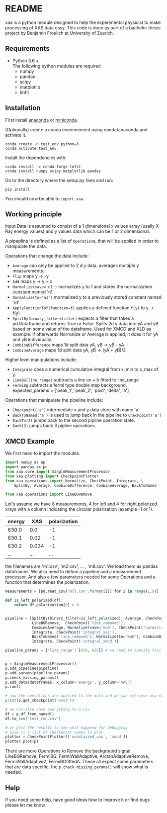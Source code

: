 # README #

xaa is a python module designed to help the experimental physicist to make processing of XAS data easy. This code is done as part of a bachelor thesis project by Benjamin Froelich at University of Zuerich.

## Requirements ##

* Python 3.6 +  
	The following python modules are required
	* numpy
	* pandas
	* scipy
	* matplotlib
	* lmfit

## Installation ##

First install [anaconda](https://www.anaconda.com) or [miniconda](https://conda.io).

(Optionally) create a conda environement using conda/anaconda and activate it.

	conda create -n test_env python=3
	conda activate test_env

Install the dependencies with:

    conda install -c conda-forge lmfit
    conda install numpy scipy matplotlib pandas

Go to the directory where the setup.py lives and run:

	pip install .

You should now be able to `import xaa`.

## Working principle ##

Input Data is assumed to consist of a 1 dimensional x values array (usally X-Ray energy values) and y values data which can be 1 or 2 dimensional.

A pipepline is defined as a list of `Operation`s, that will be applied in order to manipulate the data.

Operations that change the data include:

* `Average` can only be applied to 2 d y data. averages multiple y measurements.
* `Flip` maps y &rarr; -y
* `Add` maps y &rarr; y + c
* `Normalize(save='n1')` normalizes y to 1 and stores the normalization constant named 'n1'
* `Normalize(to='n1')` mormalized y to a previously stored constant named 'n1'
* `ApplyFunctionToY(function=f)` applies a defined function `f(y)` to y &rarr; f(y)
* `SplitBy(binary_filter=filter)` expects a filter that takes a pd.Dataframe and returns True or False. Splits 2d y data into yA and yB based on some value of the dataframe. Used for XMCD and XLD as example. If afterwards Normalize or Average is applied, it does it for yA and yB individually.
* `CombineDifference` maps 1d split data yA, yB &rarr; yB - yA
* `CombineAverage` maps 1d split data yA, yB &rarr; (yA + yB)/2

Higher level manipulations include:

* `Integrate` does a numerical cumulative integral from x_min to x_max of y.
* `LineBG(line_range)` subtracts a line ax + b fitted to line_range
* `FermiBg` subtracts a fermi type double step background. expected_params = ['peak_1', 'peak_2', 'post', 'delta', 'a']


Operations that manipulate the pipeline include:

* `Checkpoint('a')` intermediate x and y data store with name 'a'.
* `BackToNamed('a')` is used to jump back in the pipeline to `Checkpoint('a')`
* `BackTo(2)` jumps back to the second pipline operation state.
* `Back(3)` jumps back 3 pipline operations.


## XMCD Example ##

We first need to import the modules.

```python
import numpy as np
import pandas as pd
from xaa.core import SingleMeasurementProcessor
from xaa.plotting import CheckpointPlotter
from xaa.operations import Normalize, CheckPoint, Integrate, \
    SplitBy, Average, CombineDifference, CombineAverage, BackToNamed

from xaa.operations import LineBGRemove
```

Let's assume we have 8 measurements, 4 for left and 4 for right polarized xrays with a column indicating the circular polarization (example -1 or 1). 

| energy | XAS   | polarization |
|--------|-------|--------------|
| 630.0  | 0.0   | -1           |
| 630.1  | 0.02  | -1           |
| 630.2  | 0.034 | -1           |
| ...    | ...   | ...          |

the filenames are 'm1.csv', 'm2.csv', ... , 'm8.csv'. We load them as pandas dataframes. We also need to define a pipeline and a measurement processor. And also a few parameters needed for some Operations and a function that determines the polarization.


```python
measurements = [pd.read_csv('m{}.csv'.format(i)) for i in range(1,9)]

def is_left_polarized(df):
    return df.polarization[0] > 0


pipeline = [SplitBy(binary_filter=is_left_polarized), Average, CheckPoint('raw'), 
            LineBGRemove,  CheckPoint('line_removed'),
            CombineAverage, Normalize(save='mu0'), CheckPoint('normalized_xas'),
            Integrate, CheckPoint('integral_xas'),
            BackToNamed('line_removed'), Normalize(to='mu0'), CombineDifference, CheckPoint('xmcd'),
            Integrate, CheckPoint('integral_xmcd')]

pipeline_params = {'line_range': [630, 635]} # we need to specify this because of the LineBgRemove Operation.


p = SingleMeasurementProcessor()
p.add_pipeline(pipeline)
p.add_params(pipeline_params)
p.check_missing_params()
p.add_data(dataframes, x_column='energy', y_column='XAS')
p.run()

# now the operations are applied to the data and we can retrieve any checkpoint with
print(p.get_checkpoint('xmcd'))

# we can also save everything to a csv
df = p.df_from_named()
df.to_csv('test_run.csv')

# or plot the results to see what happend for debugging
# give it a list of checkpoint names to plot.
plotter = CheckPointPlotter(['normlaized_xas', 'xmcd'])
plotter.plot(p)

```

There are more Operations to Remove the background signal. LineBGRemove, FermiBG, FermiWallAdaptive, ArctanAdaptiveRemove, FermiWallAdaptive2, FermiBGfittedA. These all expect some parameters that are data specific. the `p.check_missing_params()` will show what is needed. 

## Help ##

If you need some help, have good ideas how to improve it or find bugs please let me know.


